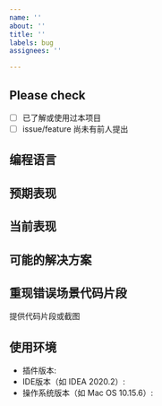 ```yaml
---
name: ''
about: ''
title: ''
labels: bug
assignees: ''

---
```


## Please check

- [ ] 已了解或使用过本项目
- [ ]  issue/feature 尚未有前人提出

## 编程语言

## 预期表现

## 当前表现

## 可能的解决方案


## 重现错误场景代码片段

提供代码片段或截图

## 使用环境

* 插件版本:
* IDE版本（如 IDEA 2020.2）:
* 操作系统版本（如 Mac OS 10.15.6）:
